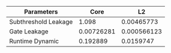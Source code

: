| Parameters | Core | L2 |
| --- | --- | --- |
| Subthreshold Leakage | 1.098 | 0.00465773 |
| Gate Leakage | 0.00726281 | 0.000566123 |
| Runtime Dynamic | 0.192889 | 0.0159747 |
